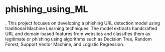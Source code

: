 # phishing_using_ML
. This project focuses on developing a phishing URL detection model using traditional Machine Learning techniques. The model extracts handcrafted URL and domain-based features from websites and classifies them as legitimate or phishing using algorithms such as Decision Tree, Random Forest, Support Vector Machine, and Logistic Regression. 
